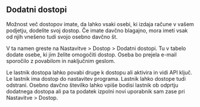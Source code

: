
## Dodatni dostopi

Možnost več dostopov imate, da lahko vsaki osebi, ki izdaja račune v vašem podjetju, dodelite svoj dostop. Če imate davčno blagajno, mora imeti vsak od njih vnešeno tudi svojo osebno davčno št.

V ta namen greste na Nastavitve > Dostop > Dodatni dostopi. Tu v tabelo dodate osebe, ki jim želite omogočiti dostop. Oseba bo prejela e-mail sporočilo z povabilom in naključnim geslom.

Le lastnik dostopa lahko povabi druge k dostopu ali aktivira in vidi API ključ. Le lastnik ima dostop do nastavitev programa. Lastnik lahko dostope tudi odstrani. Osebno davčno številko lahko vpiše bodisi lastnik ob odprtju dodatnega dostopa ali pa ta podatek izpolni novi uporabnik sam zase pri Nastavitve > Dostop.
